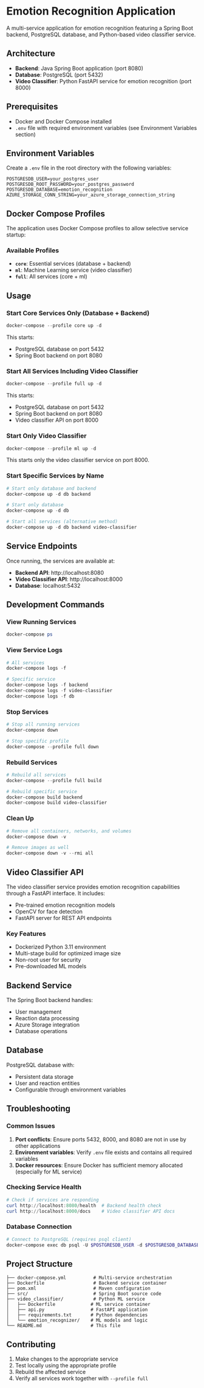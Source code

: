 # Emotion Recognition Application

A multi-service application for emotion recognition featuring a Spring Boot backend, PostgreSQL database, and Python-based video classifier service.

## Architecture

- **Backend**: Java Spring Boot application (port 8080)
- **Database**: PostgreSQL (port 5432)
- **Video Classifier**: Python FastAPI service for emotion recognition (port 8000)

## Prerequisites

- Docker and Docker Compose installed
- `.env` file with required environment variables (see Environment Variables section)

## Environment Variables

Create a `.env` file in the root directory with the following variables:

```env
POSTGRESDB_USER=your_postgres_user
POSTGRESDB_ROOT_PASSWORD=your_postgres_password
POSTGRESDB_DATABASE=emotion_recognition
AZURE_STORAGE_CONN_STRING=your_azure_storage_connection_string
```

## Docker Compose Profiles

The application uses Docker Compose profiles to allow selective service startup:

### Available Profiles

- **`core`**: Essential services (database + backend)
- **`ml`**: Machine Learning service (video classifier)
- **`full`**: All services (core + ml)

## Usage

### Start Core Services Only (Database + Backend)
```powershell
docker-compose --profile core up -d
```
This starts:
- PostgreSQL database on port 5432
- Spring Boot backend on port 8080

### Start All Services Including Video Classifier
```powershell
docker-compose --profile full up -d
```
This starts:
- PostgreSQL database on port 5432
- Spring Boot backend on port 8080
- Video classifier API on port 8000

### Start Only Video Classifier
```powershell
docker-compose --profile ml up -d
```
This starts only the video classifier service on port 8000.

### Start Specific Services by Name
```powershell
# Start only database and backend
docker-compose up -d db backend

# Start only database
docker-compose up -d db

# Start all services (alternative method)
docker-compose up -d db backend video-classifier
```

## Service Endpoints

Once running, the services are available at:

- **Backend API**: http://localhost:8080
- **Video Classifier API**: http://localhost:8000
- **Database**: localhost:5432

## Development Commands

### View Running Services
```powershell
docker-compose ps
```

### View Service Logs
```powershell
# All services
docker-compose logs -f

# Specific service
docker-compose logs -f backend
docker-compose logs -f video-classifier
docker-compose logs -f db
```

### Stop Services
```powershell
# Stop all running services
docker-compose down

# Stop specific profile
docker-compose --profile full down
```

### Rebuild Services
```powershell
# Rebuild all services
docker-compose --profile full build

# Rebuild specific service
docker-compose build backend
docker-compose build video-classifier
```

### Clean Up
```powershell
# Remove all containers, networks, and volumes
docker-compose down -v

# Remove images as well
docker-compose down -v --rmi all
```

## Video Classifier API

The video classifier service provides emotion recognition capabilities through a FastAPI interface. It includes:

- Pre-trained emotion recognition models
- OpenCV for face detection
- FastAPI server for REST API endpoints

### Key Features
- Dockerized Python 3.11 environment
- Multi-stage build for optimized image size
- Non-root user for security
- Pre-downloaded ML models

## Backend Service

The Spring Boot backend handles:
- User management
- Reaction data processing
- Azure Storage integration
- Database operations

## Database

PostgreSQL database with:
- Persistent data storage
- User and reaction entities
- Configurable through environment variables

## Troubleshooting

### Common Issues

1. **Port conflicts**: Ensure ports 5432, 8000, and 8080 are not in use by other applications
2. **Environment variables**: Verify `.env` file exists and contains all required variables
3. **Docker resources**: Ensure Docker has sufficient memory allocated (especially for ML service)

### Checking Service Health
```powershell
# Check if services are responding
curl http://localhost:8080/health  # Backend health check
curl http://localhost:8000/docs    # Video classifier API docs
```

### Database Connection
```powershell
# Connect to PostgreSQL (requires psql client)
docker-compose exec db psql -U $POSTGRESDB_USER -d $POSTGRESDB_DATABASE
```

## Project Structure

```
├── docker-compose.yml          # Multi-service orchestration
├── Dockerfile                  # Backend service container
├── pom.xml                     # Maven configuration
├── src/                        # Spring Boot source code
├── video_classifier/           # Python ML service
│   ├── Dockerfile             # ML service container
│   ├── api.py                 # FastAPI application
│   ├── requirements.txt       # Python dependencies
│   └── emotion_recognizer/    # ML models and logic
└── README.md                  # This file
```

## Contributing

1. Make changes to the appropriate service
2. Test locally using the appropriate profile
3. Rebuild the affected service
4. Verify all services work together with `--profile full`
